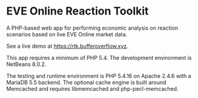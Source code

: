 # EVE Online Reaction Toolkit
A PHP-based web app for performing economic analysis on reaction scenarios based on live EVE Online market data.

See a live demo at https://rtk.bufferoverflow.xyz.

This app requires a minimum of PHP 5.4.  The development environment is NetBeans 8.0.2.

The testing and runtime environment is PHP 5.4.16 on Apache 2.4.6 with a MariaDB 5.5 backend.  The optional cache engine is built around Memcached and requires libmemcached and php-pecl-memcached.
